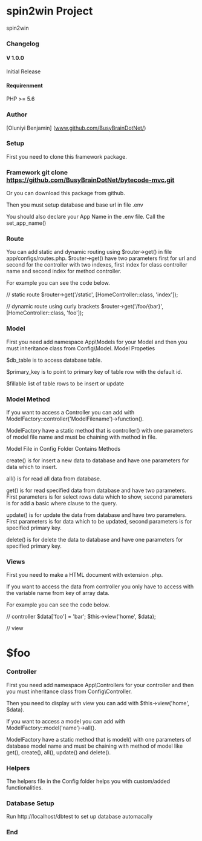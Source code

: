 # spin2win Project
  spin2win 

### Changelog

#### V 1.0.0
Initial Release

#### Requirenment 
PHP >= 5.6

### Author
[Oluniyi Benjamin] (www.github.com/BusyBrainDotNet/)

### Setup

First you need to clone this framework package.

### Framework git clone https://github.com/BusyBrainDotNet/bytecode-mvc.git

Or you can download this package from github.

Then you must setup database and base url in file .env

You should also declare your App Name in the .env file. 
Call the set_app_name()

### Route

You can add static and dynamic routing using $router->get() in file app/configs/routes.php. $router->get() have two parameters first for url and second for the controller with two indexes, first index for class controller name and second index for method controller.

For example you can see the code below.

// static route
$router->get('/static', [HomeController::class, 'index']);

// dynamic route using curly brackets
$router->get('/foo/{bar}', [HomeController::class, 'foo']);

### Model

First you need add namespace App\Models for your Model and then you must inheritance class from Config\Model.
Model Propeties

$db_table is to access database table.

$primary_key is to point to primary key of table row with the default id.

$fillable list of table rows to be insert or update

### Model Method

If you want to access a Controller you can add with ModelFactory::controller('ModelFilename')->function().

ModelFactory have a static method that is controller() with one parameters of model file name and must be chaining with method in file.

Model File in Config Folder Contains Methods

create() is for insert a new data to database and have one parameters for data which to insert.

all() is for read all data from database.

get() is for read specified data from database and have two parameters. First parameters is for select rows data which to show, second parameters is for add a basic where clause to the query.

update() is for update the data from database and have two parameters. First parameters is for data which to be updated, second parameters is for specified primary key.

delete() is for delete the data to database and have one parameters for specified primary key.

### Views

First you need to make a HTML document with extension .php.

If you want to access the data from controller you only have to access with the variable name from key of array data.

For example you can see the code below.

// controller
$data['foo'] = 'bar';
$this->view('home', $data);

// view
<h1>$foo</h1>

### Controller

First you need add namespace App\Controllers for your controller and then you must inheritance class from Config\Controller.

Then you need to display with view you can add with $this->view('home', $data).

If you want to access a model you can add with ModelFactory::model('name')->all().

ModelFactory have a static method that is model() with one parameters of database model name and must be chaining with method of model like get(), create(), all(), update() and delete().


### Helpers

The helpers file in the Config folder helps you with custom/added functionalities.


### Database Setup

Run http://localhost/dbtest to set up database automacally

### End